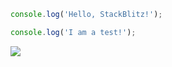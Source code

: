 [stackblitz]: https://developer.stackblitz.com/img/open_in_stackblitz.svg#

[stackblitz-got-0]: https://example.com
[stackblitz-project]: got-0
[stackblitz-template]: javascript
[stackblitz-dependencies]: got@12.0.0-beta.3

[stackblitz-filename]: index.js

```js
console.log('Hello, StackBlitz!');
```

[stackblitz-filename]: test.js

```js
console.log('I am a test!');
```

[![][stackblitz]][stackblitz-got-0]
